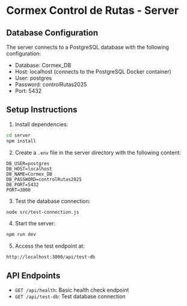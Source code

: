 # Cormex Control de Rutas - Server

## Database Configuration

The server connects to a PostgreSQL database with the following configuration:

- Database: Cormex_DB
- Host: localhost (connects to the PostgreSQL Docker container)
- User: postgres
- Password: controlRutas2025
- Port: 5432

## Setup Instructions

1. Install dependencies:
```bash
cd server
npm install
```

2. Create a `.env` file in the server directory with the following content:
```
DB_USER=postgres
DB_HOST=localhost
DB_NAME=Cormex_DB
DB_PASSWORD=controlRutas2025
DB_PORT=5432
PORT=3000
```

3. Test the database connection:
```bash
node src/test-connection.js
```

4. Start the server:
```bash
npm run dev
```

5. Access the test endpoint at:
```
http://localhost:3000/api/test-db
```

## API Endpoints

- `GET /api/health`: Basic health check endpoint
- `GET /api/test-db`: Test database connection 